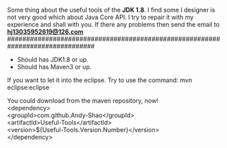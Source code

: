 Some thing about the useful tools of the **JDK 1.8**.
I find some I designer is not very good which about Java Core API.
I try to repair it with my experience and shall with you.
If there any problems then send the email to **hj13035952619@126.com**
###############################################################################

* Should has JDK1.8 or up.
* Should has Maven3 or up.

If you want to let it into the eclipse. Try to use the command:
mvn eclipse:eclipse

You could download from the maven repository, now!<br>
&lt;dependency&gt;<br>
	&lt;groupId&gt;com.github.Andy-Shao&lt;/groupId&gt;<br>
	&lt;artifactId&gt;Useful-Tools&lt;/artifactId&gt;<br>
	&lt;version&gt;${Useful-Tools.Version.Number}&lt;/version&gt;<br>
&lt;/dependency&gt;<br>
